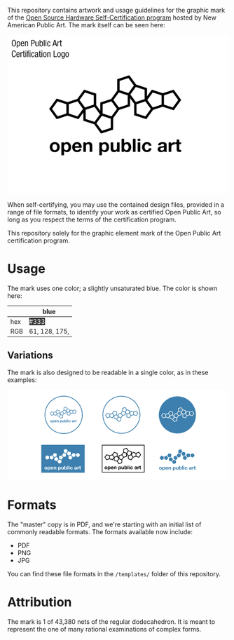 This repository contains artwork and usage guidelines for the graphic mark of the [Open Source Hardware Self-Certification program](http://certificate.oshwa.org/) hosted by New American Public Art. The mark itself can be seen here:

![example mark](artwork/example.png)

When self-certifying, you may use the contained design files, provided in a range of file formats, to identify your work as certified Open Public Art, so long as you respect the terms of the certification program.

This repository solely for the graphic element mark of the Open Public Art certification program.

# Usage

The mark uses one color; a slightly unsaturated blue. The color is shown here:

|      | blue             |
|------|------------------|
| hex  | <span style="color: white; background: #333;">#333</span> | <span style="color: white; background: #3d80af;">#3d80af</span> |
| RGB  | 61, 128, 175,   |



## Variations

The mark is also designed to be readable in a single color, as in these examples:

![variations](artwork/variations.png)


# Formats

The "master" copy is in PDF, and we're starting with an initial list of commonly readable formats. The formats available now include:

- PDF
- PNG
- JPG

You can find these file formats in the `/templates/` folder of this repository.

# Attribution

The mark is 1 of 43,380 nets of the regular dodecahedron. It is meant to represent the one of many rational examinations of complex forms.
